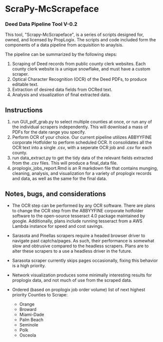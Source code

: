 # ScraPy-McScrapeface
### Deed Data Pipeline Tool V-0.2

This tool, "Scrapy-McScrapeface", is a series of scripts designed for, owned, and licensed by PropLogix. 
The scripts and code included form the components of a data pipeline from acquisition to anaylsis. 

The pipeline can be summarized by the following steps:

1. Scraping of Deed records from public county clerk websites. Each county clerk website is a unique snowflake, and must have a custom scraper.
2. Optical Character Recognition (OCR) of the Deed PDFs, to produce editable text.
3. Extraction of desired data fields from OCRed text.
4. Analysis and visualization of final extracted data.


## Instructions

1. run GUI_pdf_grab.py to select multiple counties at once, or run any of the individual scrapers independently. This will download a mass of PDFs for the date range you specify.
2. Perform OCR of your choice. Our current pipeline utilizes ABBYYFINE corporate Hotfolder to perform scheduled OCR. It consolidates all the OCR text into a single .csv, with a seperate OCR job and .csv for each county.
3. run data_extract.py to get the tidy data of the relevant fields extracted from the .csv files. This will produce a final_data file.
4. proplogix_jobs_report.Rmd is an R markdown file that contains munging, cleaning, analysis, and visualization for a variety of proplogix records and data, as well as the same for the final data.


## Notes, bugs, and considerations

- The OCR step can be performed by any OCR software. There are plans to change the OCR step from the ABBYYFINE corporate hotfolder software to the open-source tesseract 4.0 package maintained by google. Additionally, plans include running tesseract from a AWS Lambda instance for speed and cost savings.
- Sarasota and Pinellas scrapers require a headed browser driver to navigate past captcha/pages. As such, their performance is somewhat slow and obtrusive compared to the headless scrapers. Plans are to alter these scrapers to a use a headless driver in the future. 
- Sarasota scraper currently skips pages occasionally, fixing this behavior is a high priority.
- Network visualization produces some minimally interesting results for proplogix data, and not much of use from the scraped data.

- Ordered (based on proplogix job order volume) list of next highest priority Counties to Scrape: 
    - Orange 
    - Broward 
    - Miami-Dade
    - Palm Beach
    - Seminole
    - Polk
    - Osceola   
